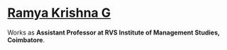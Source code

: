 # [Ramya Krishna G](https://ramyakrishnag.github.io/)

Works as **Assistant Professor at RVS Institute of Management Studies, Coimbatore**. 
